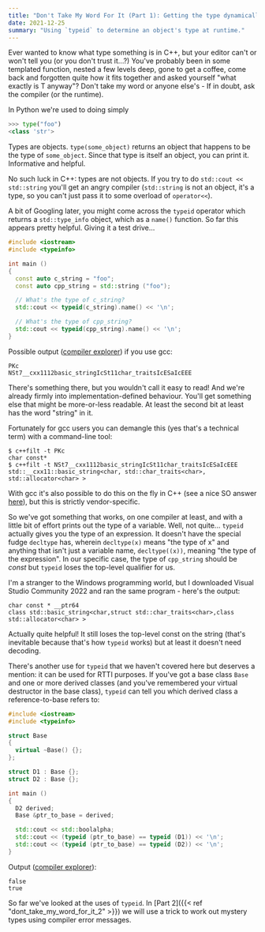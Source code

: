 ```yaml
---
title: "Don't Take My Word For It (Part 1): Getting the type dynamically"
date: 2021-12-25
summary: "Using `typeid` to determine an object's type at runtime."
---
```

Ever wanted to know what type something is in C++, but your editor can't or won't tell you (or you don't trust it...?) You've probably been in some templated function, nested a few levels deep, gone to get a coffee, come back and forgotten quite how it fits together and asked yourself "what exactly is T anyway"? Don't take my word or anyone else's - If in doubt, ask the compiler (or the runtime).

In Python we're used to doing simply
```py
>>> type("foo")
<class 'str'>
```

Types are objects. `type(some_object)` returns an object that happens to be the type of `some_object`. Since that type is itself an object, you can print it. Informative and helpful.

No such luck in C++: types are not objects. If you try to do `std::cout << std::string` you'll get an angry compiler (`std::string` is not an object, it's a type, so you can't just pass it to some overload of `operator<<`).

A bit of Googling later, you might come across the `typeid` operator which returns a `std::type_info` object, which as a `name()` function. So far this appears pretty helpful. Giving it a test drive...
```c++
#include <iostream>
#include <typeinfo>

int main ()
{
  const auto c_string = "foo";
  const auto cpp_string = std::string ("foo");

  // What's the type of c_string?
  std::cout << typeid(c_string).name() << '\n';

  // What's the type of cpp_string?
  std::cout << typeid(cpp_string).name() << '\n';
}
```

Possible output ([compiler explorer](https://godbolt.org/z/9sPo4zW75)) if you use gcc:
```
PKc
NSt7__cxx1112basic_stringIcSt11char_traitsIcESaIcEEE
```

There's something there, but you wouldn't call it easy to read! And we're already firmly into implementation-defined behaviour. You'll get something else that might be more-or-less readable. At least the second bit at least has the word "string" in it.

Fortunately for gcc users you can demangle this (yes that's a technical term) with a command-line tool:
```
$ c++filt -t PKc
char const*
$ c++filt -t NSt7__cxx1112basic_stringIcSt11char_traitsIcESaIcEEE
std::__cxx11::basic_string<char, std::char_traits<char>, std::allocator<char> >
```

With gcc it's also possible to do this on the fly in C++ (see a nice SO answer [here](https://stackoverflow.com/questions/281818/unmangling-the-result-of-stdtype-infoname)), but this is strictly vendor-specific.

So we've got something that works, on one compiler at least, and with a little bit of effort prints out the type of a variable. Well, not quite... `typeid` actually gives you the type of an expression. It doesn't have the special fudge `decltype` has, wherein `decltype(x)` means "the type of x" and anything that isn't just a variable name, `decltype((x))`, meaning "the type of the expression". In our specific case, the type of `cpp_string` should be *const* but `typeid` loses the top-level qualifier for us.

I'm a stranger to the Windows programming world, but I downloaded Visual Studio Community 2022 and ran the same program - here's the output:
```
char const * __ptr64
class std::basic_string<char,struct std::char_traits<char>,class std::allocator<char> >
```
Actually quite helpful! It still loses the top-level const on the string (that's inevitable because that's how `typeid` works) but at least it doesn't need decoding.

There's another use for `typeid` that we haven't covered here but deserves a mention: it can be used for RTTI purposes. If you've got a base class `Base` and one or more derived classes (and you've remembered your virtual destructor in the base class), `typeid` can tell you which derived class a reference-to-base refers to:

```c++
#include <iostream>
#include <typeinfo>

struct Base
{
  virtual ~Base() {};
};

struct D1 : Base {};
struct D2 : Base {};

int main ()
{
  D2 derived;
  Base &ptr_to_base = derived;

  std::cout << std::boolalpha;
  std::cout << (typeid (ptr_to_base) == typeid (D1)) << '\n';
  std::cout << (typeid (ptr_to_base) == typeid (D2)) << '\n';
}
```

Output ([compiler explorer](https://godbolt.org/z/bPrc9Moec)):
```
false
true
```

So far we've looked at the uses of `typeid`. In [Part 2]({{< ref "dont_take_my_word_for_it_2" >}}) we will use a trick to work out mystery types using compiler error messages.